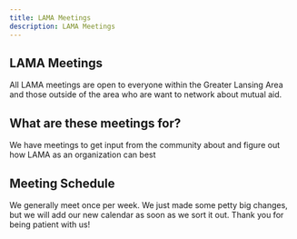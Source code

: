 ```yaml
---
title: LAMA Meetings
description: LAMA Meetings
---
```

## LAMA Meetings
All LAMA meetings are open to everyone within the Greater Lansing Area and those outside of the area who are want to network about mutual aid.

## What are these meetings for?
We have meetings to get input from the community about 
and figure out how LAMA as an organization can best 

## Meeting Schedule
We generally meet once per week.  We just made some petty big changes, but we will add our new calendar as soon as we sort it out.
Thank you for being patient with us!
